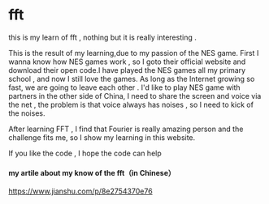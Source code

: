 # fft

this is my learn of fft , nothing but it is really interesting . 

This is the result of my learning,due to my passion of the NES game. First I wanna know how NES games work , so I goto their official website and download their open code.I have played the NES games all my primary school , and now I still love the games. As long as the Internet growing so fast, we are going to leave each other . I'd like to play NES game with partners in the other side of China, I need to share the screen and voice via the net , the problem is that voice always has noises , so I need to kick of the noises.

After learning FFT , I find that Fourier is really amazing person and the challenge fits me, so I show my learning in this website.

If you like the code , I hope the code can help

#### my artile about my know of the fft（in Chinese）
https://www.jianshu.com/p/8e2754370e76
